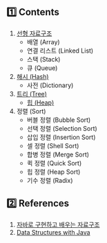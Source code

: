 ## :one: Contents

1. [선형 자료구조](./01_list)
   * 배열 (Array)
   * 연결 리스트 (Linked List)
   * 스택 (Stack)
   * 큐 (Queue)
2. [해시 (Hash)](./02_hash)
   * 사전 (Dictionary)
3. [트리 (Tree)](./03_tree)
   * [힙 (Heap)](./04_heap)
4. 정렬 (Sort)
   * 버블 정렬 (Bubble Sort) 
   * 선택 정렬 (Selection Sort)
   * 삽입 정렬 (Insertion Sort)
   * 셀 정렬 (Shell Sort)
   * 합병 정렬 (Merge Sort)
   * 퀵 정렬 (Quick Sort)
   * 힙 정렬 (Heap Sort)
   * 기수 정렬 (Radix)



## :two: References

1. [자바로 구현하고 배우는 자료구조](https://www.edwith.org/cs204/joinLectures/145114) 
2. [Data Structures with Java](https://www.amazon.com/Data-Structures-Java-John-Hubbard/dp/0130933740) 

